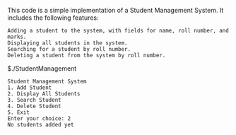 This code is a simple implementation of a Student Management System. It includes the following features:

	Adding a student to the system, with fields for name, roll number, and marks.
    Displaying all students in the system.
    Searching for a student by roll number.
    Deleting a student from the system by roll number.

$./StudentManagement

	Student Management System
	1. Add Student
	2. Display All Students
	3. Search Student
	4. Delete Student
	5. Exit
	Enter your choice: 2
	No students added yet
